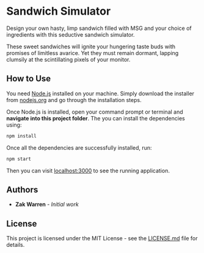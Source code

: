 # Sandwich Simulator

Design your own hasty, limp sandwich filled with MSG and your
choice of ingredients with this seductive sandwich simulator.

These sweet sandwiches will ignite your hungering taste buds with
promises of limitless avarice. Yet they must remain dormant, lapping
clumsily at the scintillating pixels of your monitor.

## How to Use

You need [Node.js](https://nodejs.org) installed on your machine.
Simply download the installer from [nodejs.org](https://nodejs.org)
and go through the installation steps.

Once Node.js is installed, open your command prompt or terminal
and **navigate into this project folder**. The you can install
the dependencies using:

```bash
npm install
```

Once all the dependencies are successfully installed, run:

```bash
npm start
```

Then you can visit [localhost:3000](http://localhost:3000) to
see the running application.

## Authors

- **Zak Warren** - _Initial work_

## License

This project is licensed under the MIT License - see the
[LICENSE.md](LICENSE.md) file for details.
